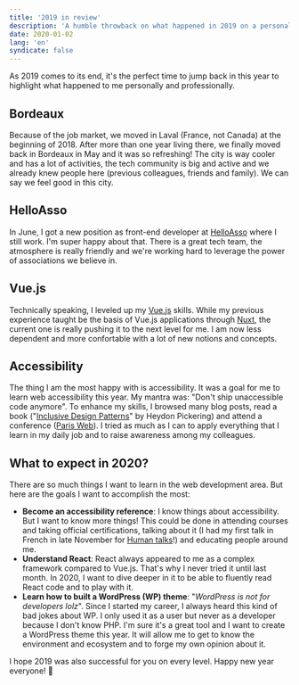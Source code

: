 ```yaml
---
title: '2019 in review'
description: 'A humble throwback on what happened in 2019 on a personal and professional level. And some wishes for 2020!'
date: 2020-01-02
lang: 'en'
syndicate: false
---
```


As 2019 comes to its end, it's the perfect time to jump back in this year to highlight what happened to me personally and professionally.

## Bordeaux

Because of the job market, we moved in Laval (France, not Canada) at the beginning of 2018. After more than one year living there, we finally moved back in Bordeaux in May and it was so refreshing! The city is way cooler and has a lot of activities, the tech community is big and active and we already knew people here (previous colleagues, friends and family). We can say we feel good in this city.

## HelloAsso

In June, I got a new position as front-end developer at [HelloAsso](https://helloasso.com) where I still work. I'm super happy about that. There is a great tech team, the atmosphere is really friendly and we're working hard to leverage the power of associations we believe in.

## Vue.js

Technically speaking, I leveled up my [Vue.js](https://vuejs.org/) skills. While my previous experience taught be the basis of Vue.js applications through [Nuxt](https://nuxtjs.org/), the current one is really pushing it to the next level for me. I am now less dependent and more confortable with a lot of new notions and concepts.

## Accessibility

The thing I am the most happy with is accessibility. It was a goal for me to learn web accessibility this year. My mantra was: "Don't ship unaccessible code anymore". To enhance my skills, I browsed many blog posts, read a book ("[Inclusive Design Patterns](https://shop.smashingmagazine.com/products/inclusive-design-patterns)" by Heydon Pickering) and attend a conference ([Paris Web](https://www.paris-web.fr/)). I tried as much as I can to apply everything that I learn in my daily job and to raise awareness among my colleagues.

## What to expect in 2020?

There are so much things I want to learn in the web development area. But here are the goals I want to accomplish the most:

- **Become an accessibility reference**: I know things about accessibility. But I want to know more things! This could be done in attending courses and taking official certifications, talking about it (I had my first talk in French in late November for [Human talks](https://noti.st/bellangerq/Qm6hqL/introduction-a-laccessibilite-web)!) and educating people around me.
- **Understand React**: React always appeared to me as a complex framework compared to Vue.js. That's why I never tried it until last month. In 2020, I want to dive deeper in it to be able to fluently read React code and to play with it.
- **Learn how to built a WordPress (WP) theme**: "_WordPress is not for developers lolz_". Since I started my career, I always heard this kind of bad jokes about WP. I only used it as a user but never as a developer because I don't know PHP. I'm sure it's a great tool and I want to create a WordPress theme this year. It will allow me to get to know the environment and ecosystem and to forge my own opinion about it.

I hope 2019 was also successful for you on every level. Happy new year everyone! 🎉

